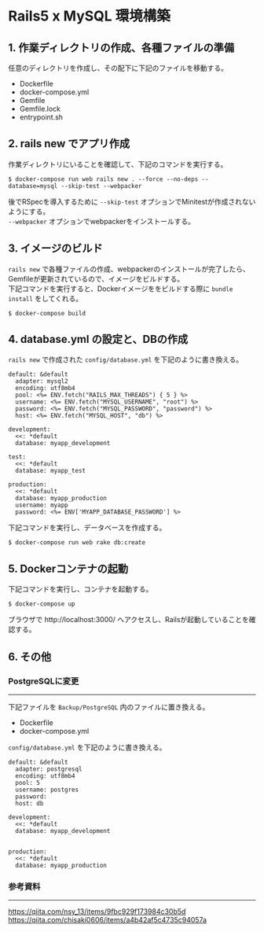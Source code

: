 # Rails5 x MySQL 環境構築

## 1. 作業ディレクトリの作成、各種ファイルの準備

任意のディレクトリを作成し、その配下に下記のファイルを移動する。
- Dockerfile
- docker-compose.yml
- Gemfile
- Gemfile.lock
- <span>entrypoint.sh</span>

## 2. rails new でアプリ作成

作業ディレクトリにいることを確認して、下記のコマンドを実行する。
```
$ docker-compose run web rails new . --force --no-deps --database=mysql --skip-test --webpacker
```
後でRSpecを導入するために `--skip-test` オプションでMinitestが作成されないようにする。<br>
`--webpacker` オプションでwebpackerをインストールする。

## 3. イメージのビルド

`rails new` で各種ファイルの作成、webpackerのインストールが完了したら、Gemfileが更新されているので、イメージをビルドする。<br>
下記コマンドを実行すると、Dockerイメージををビルドする際に `bundle install` をしてくれる。
```
$ docker-compose build
```

## 4. database.yml の設定と、DBの作成

`rails new` で作成された `config/database.yml` を下記のように書き換える。
```
default: &default
  adapter: mysql2
  encoding: utf8mb4
  pool: <%= ENV.fetch("RAILS_MAX_THREADS") { 5 } %>
  username: <%= ENV.fetch("MYSQL_USERNAME", "root") %>
  password: <%= ENV.fetch("MYSQL_PASSWORD", "password") %>
  host: <%= ENV.fetch("MYSQL_HOST", "db") %>

development:
  <<: *default
  database: myapp_development

test:
  <<: *default
  database: myapp_test

production:
  <<: *default
  database: myapp_production
  username: myapp
  password: <%= ENV['MYAPP_DATABASE_PASSWORD'] %>
```
下記コマンドを実行し、データベースを作成する。
```
$ docker-compose run web rake db:create
```

## 5. Dockerコンテナの起動

下記コマンドを実行し、コンテナを起動する。
```
$ docker-compose up
```
ブラウザで http://localhost:3000/ へアクセスし、Railsが起動していることを確認する。

## 6. その他

### PostgreSQLに変更
---
下記ファイルを `Backup/PostgreSQL` 内のファイルに置き換える。
- Dockerfile
- docker-compose.yml

`config/database.yml` を下記のように書き換える。
```
default: &default
  adapter: postgresql
  encoding: utf8mb4
  pool: 5
  username: postgres
  password:
  host: db

development:
  <<: *default
  database: myapp_development


production:
  <<: *default
  database: myapp_production
```

### 参考資料
---
https://qiita.com/nsy_13/items/9fbc929f173984c30b5d<br>
https://qiita.com/chisaki0606/items/a4b42af5c4735c94057a

